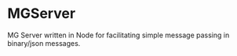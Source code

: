 # MGServer
MG Server written in Node for facilitating simple message passing in binary/json messages.
